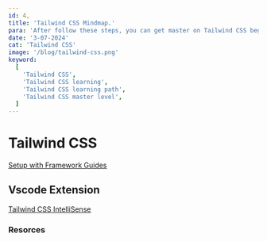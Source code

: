 ```yaml
---
id: 4,
title: 'Tailwind CSS Mindmap.'
para: 'After follow these steps, you can get master on Tailwind CSS beginner to master level.'
date: '3-07-2024'
cat: 'Tailwind CSS'
image: '/blog/tailwind-css.png'
keyword:
  [
    'Tailwind CSS',
    'Tailwind CSS learning',
    'Tailwind CSS learning path',
    'Tailwind CSS master level',
  ]
---
```


# Tailwind CSS
[Setup with Framework Guides](https://tailwindcss.com/docs/installation/framework-guides)

## Vscode Extension
[Tailwind CSS IntelliSense](https://marketplace.visualstudio.com/items?itemName=bradlc.vscode-tailwindcss)

### Resorces
